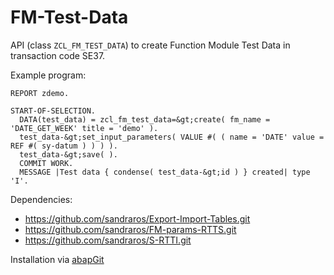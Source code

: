 # FM-Test-Data
API (class `ZCL_FM_TEST_DATA`) to create Function Module Test Data in transaction code SE37.

Example program:
```
REPORT zdemo.

START-OF-SELECTION.
  DATA(test_data) = zcl_fm_test_data=&gt;create( fm_name = 'DATE_GET_WEEK' title = 'demo' ).
  test_data-&gt;set_input_parameters( VALUE #( ( name = 'DATE' value = REF #( sy-datum ) ) ) ).
  test_data-&gt;save( ).
  COMMIT WORK.
  MESSAGE |Test data { condense( test_data-&gt;id ) } created| type 'I'.
```

Dependencies:
- https://github.com/sandraros/Export-Import-Tables.git
- https://github.com/sandraros/FM-params-RTTS.git
- https://github.com/sandraros/S-RTTI.git

Installation via [abapGit](https://github.com/abapGit/abapGit)
